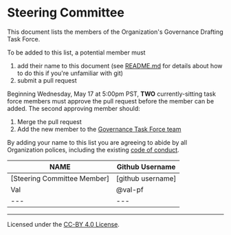 # Steering Committee

This document lists the members of the Organization's Governance Drafting Task Force.

To be added to this list, a potential member must

1. add their name to this document (see [README.md](./README.md) for details about how to do this if you're unfamiliar with git)
2. submit a pull request

Beginning Wednesday, May 17 at 5:00pm PST, **TWO** currently-sitting task force members must approve the pull request before the member can be added. The second approving member should:

1. Merge the pull request
2. Add the new member to the [Governance Task Force team](https://github.com/orgs/resbazaz/teams/governance-task-force)

By adding your name to this list you are agreeing to abide by all Organization polices, including the existing
[code of conduct](https://github.com/resbazaz/website/blob/gh-pages/codeOfConduct.md).

| **NAME** | **Github Username** |
| --- | --- |
| [Steering Committee Member] | [github username] |
|Val | @val-pf|
|  --- | --- | --- |

---
Licensed under the [CC-BY 4.0 
License](https://creativecommons.org/licenses/by-sa/4.0/).
